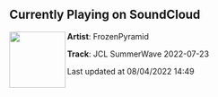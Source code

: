 ## Currently Playing on SoundCloud

[<img align="left" width="100" src="https://i1.sndcdn.com/artworks-0lzIDOyWo66p0BfS-stdTwg-t500x500.jpg">](https://soundcloud.com/frozenpyramid/jcl-summerwave?in=hardcoreshows/sets/jcl-summerwave-2022-07-02)

**Artist**: FrozenPyramid 

**Track**: JCL SummerWave 2022-07-23

Last updated at 08/04/2022 14:49
